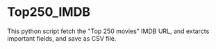 # Top250_IMDB
This python script fetch the "Top 250 movies" IMDB URL, and extarcts important fields, and save as CSV file.
